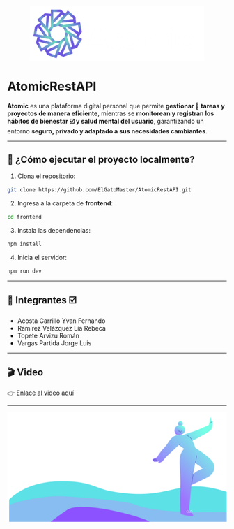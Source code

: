 <p align="center">
  <img src="./frontend/src/assets/images/AtomicNegro.png" alt="Atomic Logo" width="400"/>
</p>

# AtomicRestAPI

**Atomic** es una plataforma digital personal que permite **gestionar 📅 tareas y proyectos de manera eficiente**, mientras se **monitorean y registran los hábitos de bienestar ☑️ y salud mental del usuario**, garantizando un entorno **seguro, privado y adaptado a sus necesidades cambiantes**.



---

## 🚀 ¿Cómo ejecutar el proyecto localmente?

1. Clona el repositorio:

```bash
git clone https://github.com/ElGatoMaster/AtomicRestAPI.git
```

2. Ingresa a la carpeta de **frontend**:

```bash
cd frontend
```

3. Instala las dependencias:

```bash
npm install
```

4. Inicia el servidor:

```bash
npm run dev
```

---

## 👥 Integrantes ☑️

- Acosta Carrillo Yvan Fernando  
- Ramírez Velázquez Lía Rebeca  
- Topete Arvizu Román
- Vargas Partida Jorge Luis

---

## 🎬 Video 

👉 [Enlace al video aquí](https://drive.google.com/file/d/1QrgnNAJ7L75sHkxfS3U4hvSZL2bS7T-7/view?usp=sharing) <!-- Puedes reemplazar el # con el enlace a YouTube o Drive -->

---

<p align="center">
  <img src="./frontend/src/assets/images/Fondo2.png" alt="Atomic Logo" width="1000"/>
</p>
